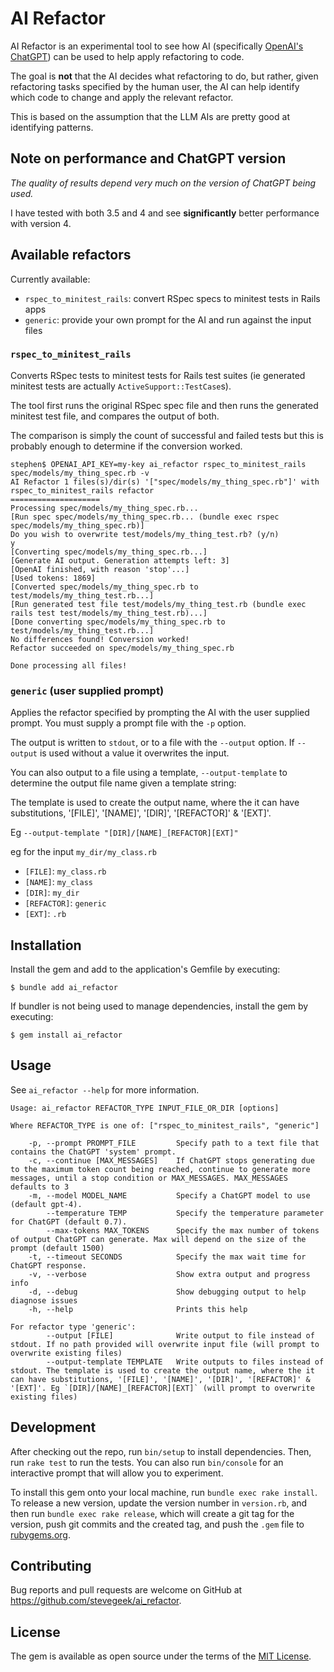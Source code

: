 # AI Refactor

AI Refactor is an experimental tool to see how AI (specifically [OpenAI's ChatGPT](https://platform.openai.com/)) can be used to help apply refactoring to code.

The goal is **not** that the AI decides what refactoring to do, but rather, given refactoring tasks specified by the human user,
the AI can help identify which code to change and apply the relevant refactor.

This is based on the assumption that the LLM AIs are pretty good at identifying patterns.

## Note on performance and ChatGPT version

_The quality of results depend very much on the version of ChatGPT being used._

I have tested with both 3.5 and 4 and see **significantly** better performance with version 4.

## Available refactors

Currently available:

- `rspec_to_minitest_rails`: convert RSpec specs to minitest tests in Rails apps
- `generic`: provide your own prompt for the AI and run against the input files


### `rspec_to_minitest_rails`

Converts RSpec tests to minitest tests for Rails test suites (ie generated minitest tests are actually `ActiveSupport::TestCase`s).

The tool first runs the original RSpec spec file and then runs the generated minitest test file, and compares the output of both.

The comparison is simply the count of successful and failed tests but this is probably enough to determine if the conversion worked.

```shellq
stephen$ OPENAI_API_KEY=my-key ai_refactor rspec_to_minitest_rails spec/models/my_thing_spec.rb -v
AI Refactor 1 files(s)/dir(s) '["spec/models/my_thing_spec.rb"]' with rspec_to_minitest_rails refactor
====================
Processing spec/models/my_thing_spec.rb...
[Run spec spec/models/my_thing_spec.rb... (bundle exec rspec spec/models/my_thing_spec.rb)]
Do you wish to overwrite test/models/my_thing_test.rb? (y/n)
y
[Converting spec/models/my_thing_spec.rb...]
[Generate AI output. Generation attempts left: 3]
[OpenAI finished, with reason 'stop'...]
[Used tokens: 1869]
[Converted spec/models/my_thing_spec.rb to test/models/my_thing_test.rb...]
[Run generated test file test/models/my_thing_test.rb (bundle exec rails test test/models/my_thing_test.rb)...]
[Done converting spec/models/my_thing_spec.rb to test/models/my_thing_test.rb...]
No differences found! Conversion worked!
Refactor succeeded on spec/models/my_thing_spec.rb

Done processing all files!
```

### `generic` (user supplied prompt)

Applies the refactor specified by prompting the AI with the user supplied prompt. You must supply a prompt file with the `-p` option.

The output is written to `stdout`, or to a file with the `--output` option. If `--output` is used without a value it overwrites the input.

You can also output to a file using a template, `--output-template` to determine the output file name given a template string:

The template is used to create the output name, where the it can have substitutions, '[FILE]', '[NAME]', '[DIR]', '[REFACTOR]' & '[EXT]'.

Eg `--output-template "[DIR]/[NAME]_[REFACTOR][EXT]"`

eg for the input `my_dir/my_class.rb`
- `[FILE]`: `my_class.rb`
- `[NAME]`: `my_class`
- `[DIR]`: `my_dir`
- `[REFACTOR]`: `generic`
- `[EXT]`: `.rb`

## Installation

Install the gem and add to the application's Gemfile by executing:

    $ bundle add ai_refactor

If bundler is not being used to manage dependencies, install the gem by executing:

    $ gem install ai_refactor

## Usage

See `ai_refactor --help` for more information.

```
Usage: ai_refactor REFACTOR_TYPE INPUT_FILE_OR_DIR [options]

Where REFACTOR_TYPE is one of: ["rspec_to_minitest_rails", "generic"]

    -p, --prompt PROMPT_FILE         Specify path to a text file that contains the ChatGPT 'system' prompt.
    -c, --continue [MAX_MESSAGES]    If ChatGPT stops generating due to the maximum token count being reached, continue to generate more messages, until a stop condition or MAX_MESSAGES. MAX_MESSAGES defaults to 3
    -m, --model MODEL_NAME           Specify a ChatGPT model to use (default gpt-4).
        --temperature TEMP           Specify the temperature parameter for ChatGPT (default 0.7).
        --max-tokens MAX_TOKENS      Specify the max number of tokens of output ChatGPT can generate. Max will depend on the size of the prompt (default 1500)
    -t, --timeout SECONDS            Specify the max wait time for ChatGPT response.
    -v, --verbose                    Show extra output and progress info
    -d, --debug                      Show debugging output to help diagnose issues
    -h, --help                       Prints this help

For refactor type 'generic':
        --output [FILE]              Write output to file instead of stdout. If no path provided will overwrite input file (will prompt to overwrite existing files)
        --output-template TEMPLATE   Write outputs to files instead of stdout. The template is used to create the output name, where the it can have substitutions, '[FILE]', '[NAME]', '[DIR]', '[REFACTOR]' & '[EXT]'. Eg `[DIR]/[NAME]_[REFACTOR][EXT]` (will prompt to overwrite existing files)
```


## Development

After checking out the repo, run `bin/setup` to install dependencies. Then, run `rake test` to run the tests. You can also run `bin/console` for an interactive prompt that will allow you to experiment.

To install this gem onto your local machine, run `bundle exec rake install`. To release a new version, update the version number in `version.rb`, and then run `bundle exec rake release`, which will create a git tag for the version, push git commits and the created tag, and push the `.gem` file to [rubygems.org](https://rubygems.org).

## Contributing

Bug reports and pull requests are welcome on GitHub at https://github.com/stevegeek/ai_refactor.

## License

The gem is available as open source under the terms of the [MIT License](https://opensource.org/licenses/MIT).
